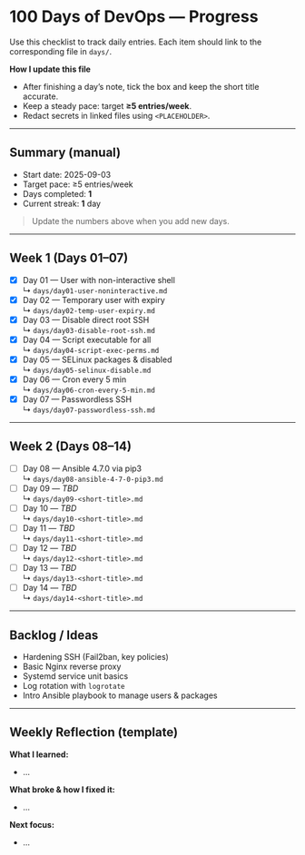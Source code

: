 # 100 Days of DevOps — Progress

Use this checklist to track daily entries. Each item should link to the corresponding file in `days/`.

**How I update this file**
- After finishing a day’s note, tick the box and keep the short title accurate.
- Keep a steady pace: target **≥5 entries/week**.
- Redact secrets in linked files using `<PLACEHOLDER>`.

---

## Summary (manual)
- Start date: 2025-09-03
- Target pace: ≥5 entries/week
- Days completed: **1**
- Current streak: **1** day

> Update the numbers above when you add new days.

---

## Week 1 (Days 01–07)

- [x] Day 01 — User with non-interactive shell  
  ↳ `days/day01-user-noninteractive.md`
- [x] Day 02 — Temporary user with expiry  
  ↳ `days/day02-temp-user-expiry.md`
- [x] Day 03 — Disable direct root SSH  
  ↳ `days/day03-disable-root-ssh.md`
- [x] Day 04 — Script executable for all  
  ↳ `days/day04-script-exec-perms.md`
- [x] Day 05 — SELinux packages & disabled  
  ↳ `days/day05-selinux-disable.md`
- [x] Day 06 — Cron every 5 min  
  ↳ `days/day06-cron-every-5-min.md`
- [x] Day 07 — Passwordless SSH  
  ↳ `days/day07-passwordless-ssh.md`

---

## Week 2 (Days 08–14)

- [ ] Day 08 — Ansible 4.7.0 via pip3  
  ↳ `days/day08-ansible-4-7-0-pip3.md`
- [ ] Day 09 — _TBD_  
  ↳ `days/day09-<short-title>.md`
- [ ] Day 10 — _TBD_  
  ↳ `days/day10-<short-title>.md`
- [ ] Day 11 — _TBD_  
  ↳ `days/day11-<short-title>.md`
- [ ] Day 12 — _TBD_  
  ↳ `days/day12-<short-title>.md`
- [ ] Day 13 — _TBD_  
  ↳ `days/day13-<short-title>.md`
- [ ] Day 14 — _TBD_  
  ↳ `days/day14-<short-title>.md`

---

## Backlog / Ideas
- Hardening SSH (Fail2ban, key policies)
- Basic Nginx reverse proxy
- Systemd service unit basics
- Log rotation with `logrotate`
- Intro Ansible playbook to manage users & packages

---

## Weekly Reflection (template)
**What I learned:**  
- …

**What broke & how I fixed it:**  
- …

**Next focus:**  
- …

